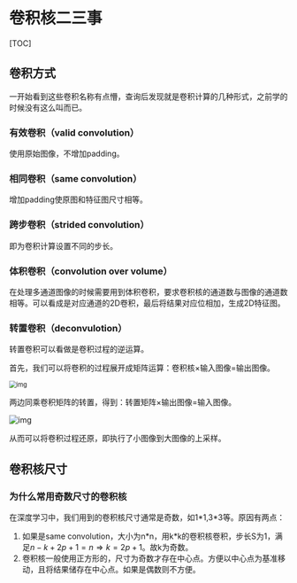 # 卷积核二三事

[TOC]

## 卷积方式

一开始看到这些卷积名称有点懵，查询后发现就是卷积计算的几种形式，之前学的时候没有这么叫而已。

### 有效卷积（valid convolution）

使用原始图像，不增加padding。

### 相同卷积（same convolution）

增加padding使原图和特征图尺寸相等。

### 跨步卷积（strided convolution）

即为卷积计算设置不同的步长。

### 体积卷积（convolution over volume）

在处理多通道图像的时候需要用到体积卷积，要求卷积核的通道数与图像的通道数相等。可以看成是对应通道的2D卷积，最后将结果对应位相加，生成2D特征图。 

### 转置卷积（deconvulotion）

转置卷积可以看做是卷积过程的逆运算。

首先，我们可以将卷积的过程展开成矩阵运算：卷积核$\times$输入图像=输出图像。

<img src="https://pic4.zhimg.com/80/v2-a64d40184e4bdead28b3e1373620541b_720w.jpg" alt="img" style="zoom: 80%;" />

两边同乘卷积矩阵的转置，得到：转置矩阵$\times$输出图像=输入图像。

![img](https://pic4.zhimg.com/80/v2-d9d3091cbf7af627fe7b3f4c5046b8df_720w.jpg)

从而可以将卷积过程还原，即执行了小图像到大图像的上采样。

 ## 卷积核尺寸

### 为什么常用奇数尺寸的卷积核

在深度学习中，我们用到的卷积核尺寸通常是奇数，如1\*1,3\*3等。原因有两点：

1. 如果是same convolution，大小为n\*n，用k\*k的卷积核卷积，步长S为1，满足$n-k+2p+1=n\Rightarrow k=2p+1$。故k为奇数。
2. 卷积核一般使用正方形的，尺寸为奇数才存在中心点。方便以中心点为基准移动，且将结果储存在中心点。如果是偶数则不方便。